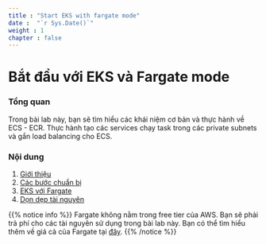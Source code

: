 ```yaml
---
title : "Start EKS with fargate mode"
date :  "`r Sys.Date()`" 
weight : 1 
chapter : false
---
```

# Bắt đầu với EKS và Fargate mode

### Tổng quan

 Trong bài lab này, bạn sẽ tìm hiểu các khái niệm cơ bản và thực hành về ECS - ECR. Thực hành tạo các services chạy task trong các private subnets và gắn load balancing cho ECS. 

### Nội dung

 1. [Giới thiệu](1-introduce/)
 2. [Các bước chuẩn bị](2-prerequiste/)
 3. [EKS với Fargate](3-eks-fargate/)
 4. [Dọn dẹp tài nguyên](4-cleanup-resources/)

{{% notice info %}}
Fargate không nằm trong free tier của AWS. Bạn sẽ phải trả phí cho các tài nguyên sử dụng trong bài lab này. Bạn có thể tìm hiểu thêm về giá cả của Fargate tại [đây](https://aws.amazon.com/fargate/pricing/).
{{% /notice %}}